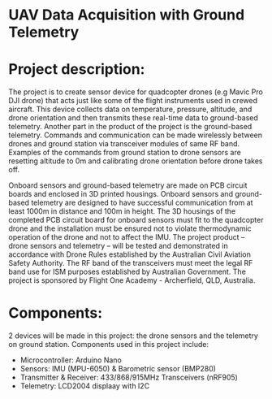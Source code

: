 # UAV Data Acquisition with Ground Telemetry

# Project description:
The project is to create sensor device for quadcopter drones (e.g Mavic Pro DJI drone) that acts just like some of the flight instruments used in crewed aircraft. This device collects data on temperature, pressure, altitude, and drone orientation and then transmits these real-time data to ground-based telemetry. Another part in the product of the project is the ground-based telemetry. Commands and communication can be made wirelessly between drones and ground station via transceiver modules of same RF band. Examples of the commands from ground station to drone sensors are resetting altitude to 0m and calibrating drone orientation before drone takes off.

Onboard sensors and ground-based telemetry are made on PCB circuit boards and enclosed in 3D printed housings. Onboard sensors and ground-based telemetry are designed to have successful communication from at least 1000m in distance and 100m in height. The 3D housings of the completed PCB circuit board for onboard sensors must fit to the quadcopter drone and the installation must be ensured not to violate thermodynamic operation of the drone and not to affect the IMU.
The project product – drone sensors and telemetry – will be tested and demonstrated in accordance with Drone Rules established by the Australian Civil Aviation Safety Authority. The RF band of the transceivers must meet the legal RF band use for ISM purposes established by Australian Government.
The project is sponsored by Flight One Academy - Archerfield, QLD, Australia.
 
# Components:
2 devices will be made in this project: the drone sensors and the telemetry on ground station. Components used in this project include:
+ Microcontroller: Arduino Nano
+ Sensors: IMU (MPU-6050) & Barometric sensor (BMP280)
+ Transmitter & Receiver: 433/868/915MHz Transceivers (nRF905)
+ Telemetry: LCD2004 displaay with I2C
